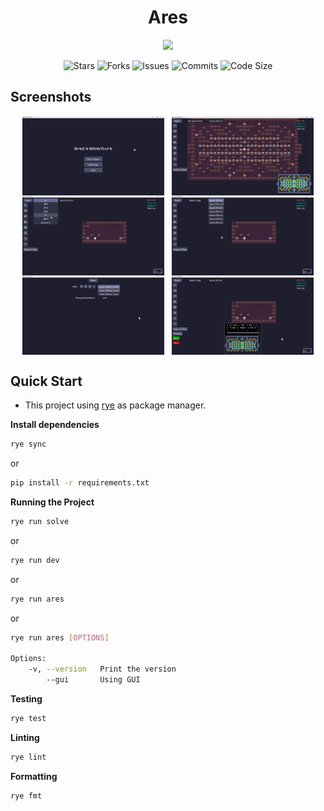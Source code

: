 <h1 align="center">Ares</h1>
<p align="center" style="font-size:16px"><strong></strong></p>
<p align="center">  
  <img src="https://raw.githubusercontent.com/catppuccin/catppuccin/main/assets/palette/macchiato.png" width="400" />
</p>

<p align="center">
  <img alt="Stars" src="https://badgen.net/github/stars/yuran1811/hcmus-ai-foundations">
  <img alt="Forks" src="https://badgen.net/github/forks/yuran1811/hcmus-ai-foundations">
  <img alt="Issues" src="https://badgen.net/github/issues/yuran1811/hcmus-ai-foundations">
  <img alt="Commits" src="https://badgen.net/github/commits/yuran1811/hcmus-ai-foundations">
  <img alt="Code Size" src="https://img.shields.io/github/languages/code-size/yuran1811/hcmus-ai-foundations">
</p>

## Screenshots

<div style="display:flex;gap:12px;justify-content:center">
	<img src="./public/screenshots/home.png" style="width:45%;max-width:380px">
	<img src="./public/screenshots/game.png" style="width:45%;max-width:380px">
</div>
<div style="display:flex;gap:12px;justify-content:center">
	<img src="./public/screenshots/pick-algo.png" style="width:45%;max-width:380px">
	<img src="./public/screenshots/pick-map.png" style="width:45%;max-width:380px">
</div>
<div style="display:flex;gap:12px;justify-content:center">
	<img src="./public/screenshots/setting.png" style="width:45%;max-width:380px">
	<img src="./public/screenshots/import-map.png" style="width:45%;max-width:380px">
</div>

## Quick Start

- This project using [rye](https://rye.astral.sh/) as package manager.

**Install dependencies**

```bash
rye sync
```

or

```bash
pip install -r requirements.txt
```

**Running the Project**

```bash
rye run solve
```

or

```bash
rye run dev
```

or

```bash
rye run ares
```

or

```bash
rye run ares [OPTIONS]

Options:
	-v,	--version	Print the version
		--gui		Using GUI
```

**Testing**

```bash
rye test
```

**Linting**

```bash
rye lint
```

**Formatting**

```bash
rye fmt
```
